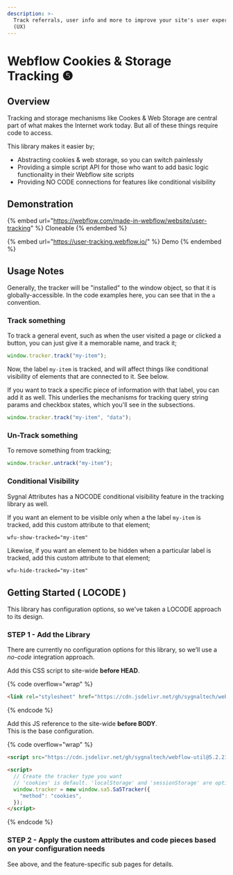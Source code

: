 ```yaml
---
description: >-
  Track referrals, user info and more to improve your site's user experience
  (UX)
---
```


# Webflow Cookies & Storage Tracking ❺

## Overview <a href="#display-captions-in-webflows-lightboxes" id="display-captions-in-webflows-lightboxes"></a>

Tracking and storage mechanisms like Cookes & Web Storage are central part of what makes the Internet work today. But all of these things require code to access.

This library makes it easier by;

* Abstracting cookies & web storage, so you can switch painlessly
* Providing a simple script API for those who want to add basic logic functionality in their Webflow site scripts
* Providing NO CODE connections for features like conditional visibility&#x20;

## Demonstration <a href="#usage-notes" id="usage-notes"></a>

{% embed url="https://webflow.com/made-in-webflow/website/user-tracking" %}
Cloneable
{% endembed %}

{% embed url="https://user-tracking.webflow.io/" %}
Demo
{% endembed %}

## Usage Notes <a href="#usage-notes" id="usage-notes"></a>

Generally, the tracker will be "installed" to the window object, so that it is globally-accessible. In the code examples here, you can see that in the `a` convention.  &#x20;

### Track something

To track a general event, such as when the user visited a page or clicked a button, you can just give it a memorable name, and track it;

```javascript
window.tracker.track("my-item");
```

Now, the label `my-item` is tracked, and will affect things like conditional visibility of elements that are connected to it. See below.

If you want to track a specific piece of information with that label, you can add it as well. This underlies the mechanisms for tracking query string params and checkbox states, which you'll see in the subsections.  &#x20;

```javascript
window.tracker.track("my-item", "data");
```

### Un-Track something

To remove something from tracking;

```javascript
window.tracker.untrack("my-item");
```

### Conditional Visibility <a href="#getting-started-nocode" id="getting-started-nocode"></a>

Sygnal Attributes has a NOCODE conditional visibility feature in the tracking library as well.&#x20;

If you want an element to be visible only when a the label `my-item` is tracked, add this custom attribute to that element;

```html
wfu-show-tracked="my-item"
```

Likewise, if you want an element to be hidden when a particular label is tracked, add this custom attribute to that element;

```html
wfu-hide-tracked="my-item"
```

## Getting Started ( LOCODE ) <a href="#getting-started-nocode" id="getting-started-nocode"></a>

This library has configuration options, so we've taken a LOCODE approach to its design.

### STEP 1 - Add the Library <a href="#step-1---add-the-library" id="step-1---add-the-library"></a>

There are currently no configuration options for this library, so we’ll use a _no-code_ integration approach.

Add this CSS script to site-wide **before HEAD**.

{% code overflow="wrap" %}
```html
<link rel="stylesheet" href="https://cdn.jsdelivr.net/gh/sygnaltech/webflow-util@5.2.21/dist/css/webflow-track.css">
```
{% endcode %}

Add this JS reference to the site-wide **before BODY**.\
This is the base configuration.

{% code overflow="wrap" %}
```html
<script src="https://cdn.jsdelivr.net/gh/sygnaltech/webflow-util@5.2.21/dist/webflow-track.js"></script>

<script>
  // Create the tracker type you want
  // 'cookies' is default. 'localStorage' and 'sessionStorage' are options 
  window.tracker = new window.sa5.Sa5Tracker({
    "method": "cookies",
  });
</script>
```
{% endcode %}

### STEP 2 - Apply the custom attributes and code pieces based on your configuration needs <a href="#step-2---apply-the-custom-attributes-to-the-elements-you-want-to-affect" id="step-2---apply-the-custom-attributes-to-the-elements-you-want-to-affect"></a>

See above, and the feature-specific sub pages for details.

